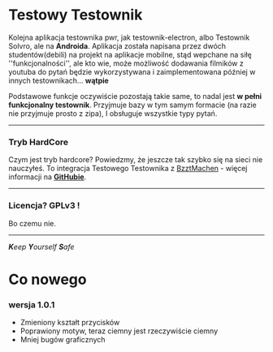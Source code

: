 # Testowy Testownik

Kolejna aplikacja testownika pwr, jak testownik-electron, albo Testownik Solvro, ale na **Androida**.
Aplikacja została napisana przez dwóch studentów(debili) na projekt na aplikacje mobilne, stąd wepchane na siłę ''funkcjonalności'', ale kto wie, może możliwość dodawania filmików z youtuba do pytań będzie wykorzystywana i zaimplementowana później w innych testownikach... **wątpie**

Podstawowe funkcje oczywiście pozostają takie same, to nadal jest **w pełni funkcjonalny testownik**.
Przyjmuje bazy w tym samym formacie (na razie nie przyjmuje prosto z zipa), I obsługuje wszystkie
typy pytań.

___
### Tryb HardCore

Czym jest tryb hardcore?
Powiedzmy, że jeszcze tak szybko się na sieci nie nauczyłeś. To integracja Testowego Testownika z [BzztMachen](https://github.com/Dankeatermidir/bzztmachen) - więcej informacji na **[GitHubie](https://github.com/Dankeatermidir/bzztmachen)**.
___
### Licencja? GPLv3 !

Bo czemu nie.
___
***K**eep
**Y**ourself
**S**afe*

# Co nowego
### wersja 1.0.1
- Zmieniony kształt przycisków
- Poprawiony motyw, teraz ciemny jest rzeczywiście ciemny
- Mniej bugów graficznych
